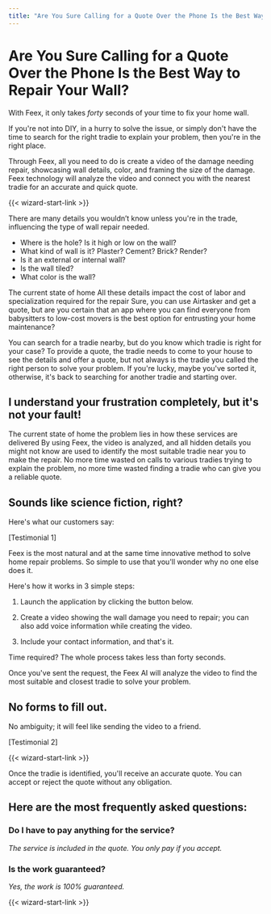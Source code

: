 ```yaml
---
title: "Are You Sure Calling for a Quote Over the Phone Is the Best Way to Repair Your Wall?"
---
```


# Are You Sure Calling for a Quote Over the Phone Is the Best Way to Repair Your Wall?

With Feex, it only takes *forty* seconds of your time to fix your home wall.

If you're not into DIY, in a hurry to solve the issue, or simply don't have the time to search for the right tradie to
explain your problem, then you're in the right place.

Through Feex, all you need to do is create a video of the damage needing repair, showcasing wall details, color, and
framing the size of the damage. Feex technology will analyze the video and connect you with the nearest tradie for an
accurate and quick quote.

{{< wizard-start-link >}}

There are many details you wouldn’t know unless you're in the trade, influencing the type of wall repair needed.

- Where is the hole? Is it high or low on the wall?
- What kind of wall is it? Plaster? Cement? Brick? Render?
- Is it an external or internal wall?
- Is the wall tiled?
- What color is the wall?

The current state of home All these details impact the cost of labor and specialization required for the repair
Sure, you can use Airtasker and get a quote, but are you certain that an app where you can find everyone from
babysitters to low-cost movers is the best option for entrusting your home maintenance?

You can search for a tradie nearby, but do you know which tradie is right for your case? To provide a quote, the tradie
needs to come to your house to see the details and offer a quote, but not always is the tradie you called the right
person to solve your problem. If you're lucky, maybe you've sorted it, otherwise, it's back to searching for another
tradie and starting over.

## I understand your frustration completely, but it's not your fault!

The current state of home the problem lies in how these services are delivered
By using Feex, the video is analyzed, and all hidden details you might not know are used to identify the most suitable
tradie near you to make the repair. No more time wasted on calls to various tradies trying to explain the problem, no
more time wasted finding a tradie who can give you a reliable quote.

## Sounds like science fiction, right?

Here's what our customers say:

[Testimonial 1]

Feex is the most natural and at the same time innovative method to solve home repair problems. So simple to use that
you'll wonder why no one else does it.

Here's how it works in 3 simple steps:

1. Launch the application by clicking the button below.

2. Create a video showing the wall damage you need to repair; you can also add voice information while creating the video.

3. Include your contact information, and that's it.

Time required? The whole process takes less than forty seconds.

Once you've sent the request, the Feex AI will analyze the video to find the most suitable and closest tradie to solve
your problem.

## No forms to fill out.

No ambiguity; it will feel like sending the video to a friend.

[Testimonial 2]

{{< wizard-start-link >}}

Once the tradie is identified, you'll receive an accurate quote. You can accept or reject the quote without any
obligation.

## Here are the most frequently asked questions:

### Do I have to pay anything for the service?
_The service is included in the quote. You only pay if you accept._

### Is the work guaranteed?
_Yes, the work is 100% guaranteed._

{{< wizard-start-link >}}